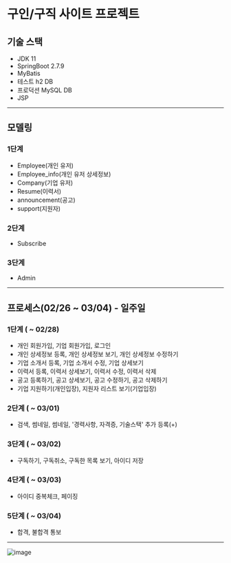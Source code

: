# 구인/구직 사이트 프로젝트

## 기술 스택
- JDK 11
- SpringBoot 2.7.9
- MyBatis
- 테스트 h2 DB
- 프로덕션 MySQL DB
- JSP
---
## 모델링
### 1단계
- Employee(개인 유저)
- Employee_info(개인 유저 상세정보)
- Company(기업 유저)
- Resume(이력서)
- announcement(공고)
- support(지원자)
### 2단계
- Subscribe
### 3단계
- Admin
---
## 프로세스(02/26 ~ 03/04) - 일주일
### 1단계 **( ~ 02/28)**
- 개인 회원가입, 기업 회원가입, 로그인
- 개인 상세정보 등록, 개인 상세정보 보기, 개인 상세정보 수정하기
- 기업 소개서 등록, 기업 소개서 수정, 기업 상세보기
- 이력서 등록, 이력서 상세보기, 이력서 수정, 이력서 삭제
- 공고 등록하기, 공고 상세보기, 공고 수정하기, 공고 삭제하기
- 기업 지원하기(개인입장), 지원자 리스트 보기(기업입장)
### 2단계 **( ~ 03/01)**
- 검색, 썸네일, 썸네일, '경력사항, 자격증, 기술스택' 추가 등록(+)
### 3단계 **( ~ 03/02)**
- 구독하기, 구독취소, 구독한 목록 보기, 아이디 저장
### 4단계 **( ~ 03/03)**
- 아이디 중복체크, 페이징
### 5단계 **( ~ 03/04)**
- 합격, 불합격 통보
---
![image](https://user-images.githubusercontent.com/68271830/233266608-9cb1e72b-0179-42c3-abd6-c88b4e605236.png)
